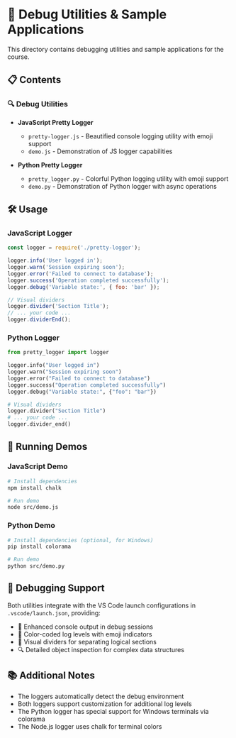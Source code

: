 # 🚀 Debug Utilities & Sample Applications

This directory contains debugging utilities and sample applications for the course.

## 📋 Contents

### 🔍 Debug Utilities

- **JavaScript Pretty Logger**
  - `pretty-logger.js` - Beautified console logging utility with emoji support
  - `demo.js` - Demonstration of JS logger capabilities

- **Python Pretty Logger**
  - `pretty_logger.py` - Colorful Python logging utility with emoji support
  - `demo.py` - Demonstration of Python logger with async operations

## 🛠️ Usage

### JavaScript Logger

```javascript
const logger = require('./pretty-logger');

logger.info('User logged in');
logger.warn('Session expiring soon');
logger.error('Failed to connect to database');
logger.success('Operation completed successfully');
logger.debug('Variable state:', { foo: 'bar' });

// Visual dividers
logger.divider('Section Title');
// ... your code ...
logger.dividerEnd();
```

### Python Logger

```python
from pretty_logger import logger

logger.info("User logged in")
logger.warn("Session expiring soon")
logger.error("Failed to connect to database")
logger.success("Operation completed successfully")
logger.debug("Variable state:", {"foo": "bar"})

# Visual dividers
logger.divider("Section Title")
# ... your code ...
logger.divider_end()
```

## 🚦 Running Demos

### JavaScript Demo
```bash
# Install dependencies
npm install chalk

# Run demo
node src/demo.js
```

### Python Demo
```bash
# Install dependencies (optional, for Windows)
pip install colorama

# Run demo
python src/demo.py
```

## 🔄 Debugging Support

Both utilities integrate with the VS Code launch configurations in `.vscode/launch.json`, providing:

- 🚀 Enhanced console output in debug sessions
- 🎨 Color-coded log levels with emoji indicators
- 📏 Visual dividers for separating logical sections
- 🔍 Detailed object inspection for complex data structures

## 📚 Additional Notes

- The loggers automatically detect the debug environment
- Both loggers support customization for additional log levels
- The Python logger has special support for Windows terminals via colorama
- The Node.js logger uses chalk for terminal colors 